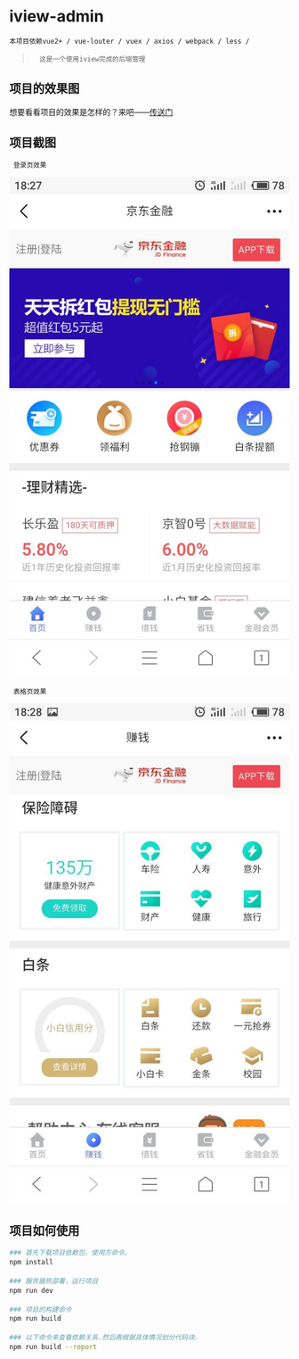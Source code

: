 # iview-admin
``` bash
本项目依赖vue2+ / vue-louter / vuex / axios / webpack / less /
```


>       这是一个使用iview完成的后端管理

## 项目的效果图

想要看看项目的效果是怎样的？来吧——[传送门](https://wuufeii.github.io/admin/index.html) <br />

## 项目截图

     登录页效果
<div align="center">
  <img src="https://github.com/wuufeii/html-css/blob/master/assets/img-finance/1.jpg"/>
</div>

     表格页效果

<div align=center>
  <img src="https://github.com/wuufeii/html-css/blob/master/assets/img-finance/2.jpg"/>
</div>


## 项目如何使用

``` bash
### 首先下载项目依赖包，使用方命令。
npm install

### 服务器热部署，运行项目
npm run dev

### 项目的构建命令
npm run build

### 以下命令来查看依赖关系.然后再根据具体情况划分代码块.
npm run build --report
